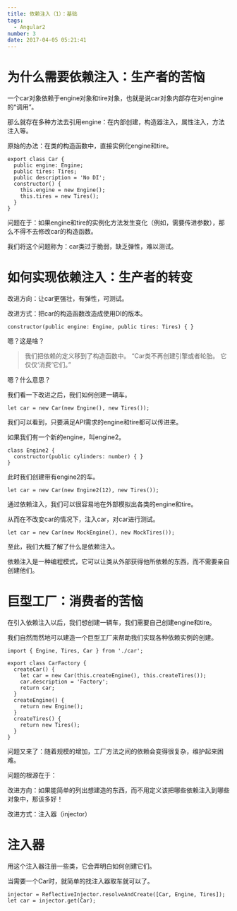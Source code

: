 ```yaml
---
title: 依赖注入（1）：基础
tags:
  - Angular2
number: 3
date: 2017-04-05 05:21:41
---
```



# 为什么需要依赖注入：生产者的苦恼

一个car对象依赖于engine对象和tire对象，也就是说car对象内部存在对engine的“调用”。

那么就存在多种方法去引用engine：在内部创建，构造器注入，属性注入，方法注入等。

原始的办法：在类的构造函数中，直接实例化engine和tire。
    
    
    export class Car {
      public engine: Engine;
      public tires: Tires;
      public description = 'No DI';
      constructor() {
        this.engine = new Engine();
        this.tires = new Tires();
      }
    }
    

问题在于：如果engine和tire的实例化方法发生变化（例如，需要传进参数），那么不得不去修改car的构造函数。

我们将这个问题称为：car类过于脆弱，缺乏弹性，难以测试。

# 如何实现依赖注入：生产者的转变

改进方向：让car更强壮，有弹性，可测试。

改进方式：把car的构造函数改造成使用DI的版本。
    
    
    constructor(public engine: Engine, public tires: Tires) { }
    

嗯？这是啥？

> 我们把依赖的定义移到了构造函数中。 “Car类不再创建引擎或者轮胎。 它仅仅‘消费’它们。”

嗯？什么意思？

我们看一下改进之后，我们如何创建一辆车。
    
    
    let car = new Car(new Engine(), new Tires());
    

我们可以看到，只要满足API需求的engine和tire都可以传进来。

如果我们有一个新的engine，叫engine2。
    
    
    class Engine2 {
      constructor(public cylinders: number) { }
    }
    

此时我们创建带有engine2的车。
    
    
    let car = new Car(new Engine2(12), new Tires());
    

通过依赖注入，我们可以很容易地在外部模拟出各类的engine和tire。

从而在不改变car的情况下，注入car，对car进行测试。
    
    
    let car = new Car(new MockEngine(), new MockTires());
    

至此，我们大概了解了什么是依赖注入。

依赖注入是一种编程模式，它可以让类从外部获得他所依赖的东西，而不需要亲自创建他们。

# 巨型工厂：消费者的苦恼

在引入依赖注入以后，我们想创建一辆车，我们需要自己创建engine和tire。

我们自然而然地可以建造一个巨型工厂来帮助我们实现各种依赖实例的创建。
    
    
    import { Engine, Tires, Car } from './car';
    
    export class CarFactory {
      createCar() {
        let car = new Car(this.createEngine(), this.createTires());
        car.description = 'Factory';
        return car;
      }
      createEngine() {
        return new Engine();
      }
      createTires() {
        return new Tires();
      }
    }
    

问题又来了：随着规模的增加，工厂方法之间的依赖会变得很复杂，维护起来困难。

问题的根源在于：

改进方向：如果能简单的列出想建造的东西，而不用定义该把哪些依赖注入到哪些对象中，那该多好！

改进方式：注入器（injector）

# 注入器

用这个注入器注册一些类，它会弄明白如何创建它们。

当需要一个Car时，就简单的找注入器取车就可以了。
    
    
    injector = ReflectiveInjector.resolveAndCreate([Car, Engine, Tires]);
    let car = injector.get(Car);
    
